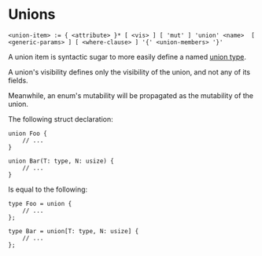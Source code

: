 # Unions
```
<union-item> := { <attribute> }* [ <vis> ] [ 'mut' ] 'union' <name>  [ <generic-params> ] [ <where-clause> ] '{' <union-members> '}'
```
A union item is syntactic sugar to more easily define a named [union type].

A union's visibility defines only the visibility of the union, and not any of its fields.

Meanwhile, an enum's mutability will be propagated as the mutability of the union.

The following struct declaration:
```
union Foo {
    // ...
}

union Bar(T: type, N: usize) {
    // ...
}
```
Is equal to the following:
```
type Foo = union {
    // ...
};

type Bar = union[T: type, N: usize] {
    // ...
};
```

[union type]: ../type-system/types/union-types.md
